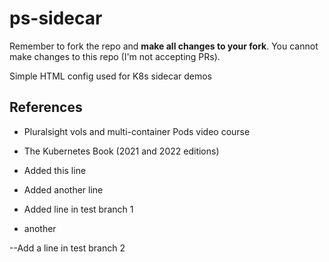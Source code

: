# ps-sidecar

Remember to fork the repo and **make all changes to your fork**. You cannot make changes to this repo (I'm not accepting PRs).

Simple HTML config used for K8s sidecar demos

## References

- Pluralsight vols and multi-container Pods video course
- The Kubernetes Book (2021 and 2022 editions)
- Added this line
- Added another line

- Added line in test branch 1
- another

--Add a line in test branch 2
